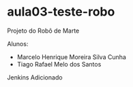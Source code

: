 # aula03-teste-robo
Projeto do Robô de Marte

Alunos: 
* Marcelo Henrique Moreira Silva Cunha
* Tiago Rafael Melo dos Santos


Jenkins Adicionado
